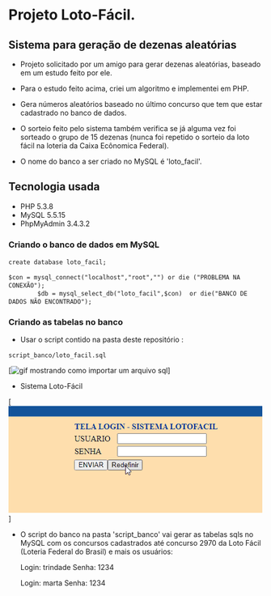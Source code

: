 # Projeto Loto-Fácil.
## Sistema para geração de dezenas aleatórias
- Projeto solicitado por um amigo para gerar dezenas aleatórias, baseado em um estudo feito por ele.
- Para o estudo feito acima, criei um algoritmo e implementei em PHP.
- Gera números aleatórios baseado no último concurso que tem que estar cadastrado no banco de dados.

- O sorteio feito pelo sistema também verifica se já alguma vez foi sorteado o grupo de 15 dezenas (nunca foi repetido o sorteio da loto fácil na loteria da Caixa Ecônomica Federal).

- O nome do banco a ser criado no MySQL é 'loto_facil'.

## Tecnologia usada
- PHP 5.3.8
- MySQL 5.5.15
- PhpMyAdmin 3.4.3.2

### Criando o banco de dados em MySQL
```
create database loto_facil;
```
```
$con = mysql_connect("localhost","root","") or die ("PROBLEMA NA CONEXÃO");
	    $db = mysql_select_db("loto_facil",$con)  or die("BANCO DE DADOS NÃO ENCONTRADO");
```
### Criando as tabelas no banco

- Usar o script contido na pasta deste repositório :
```
script_banco/loto_facil.sql
```
[<img src="./script-banco.gif" alt="gif mostrando como importar um arquivo sql">]

- Sistema Loto-Fácil

[<img src="./sistema-loto.gif" alt="gif mostrando como importar um arquivo sql">]

- O script do banco na pasta 'script_banco' vai gerar as tabelas sqls no MySQL com os concursos cadastrados até concurso 2970 da Loto Fácil (Loteria Federal do Brasil) e mais os usuários:

	Login: trindade
	Senha: 1234

	Login: marta
	Senha: 1234

